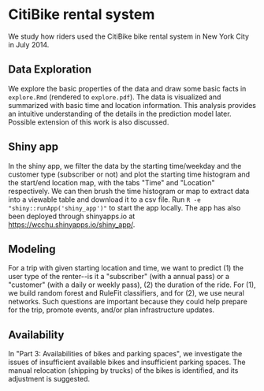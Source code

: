 # CitiBike rental system

We study how riders used the CitiBike bike rental system in New York City in July 2014.

## Data Exploration

We explore the basic properties of the data and draw some basic facts in `explore.Rmd` (rendered to `explore.pdf`). The data is visualized and summarized with basic time and location information. This analysis provides an intuitive understanding of the details in the prediction model later. Possible extension of this work is also discussed.

## Shiny app

In the shiny app, we filter the data by the starting time/weekday and the customer type (subscriber or not) and plot the starting time histogram and the start/end location map, with the tabs "Time" and "Location" respectively. We can then brush the time histogram or map to extract data into a viewable table and download it to a csv file. Run `R -e "shiny::runApp('shiny_app')"` to start the app locally. The app has also been deployed through shinyapps.io at https://wcchu.shinyapps.io/shiny_app/.

## Modeling

For a trip with given starting location and time, we want to predict (1) the user type of the renter--is it a "subscriber" (with a annual pass) or a "customer" (with a daily or weekly pass), (2) the duration of the ride. For (1), we build random forest and RuleFit classifiers, and for (2), we use neural networks. Such questions are important because they could help prepare for the trip, promote events, and/or plan infrastructure updates.

## Availability

In "Part 3: Availabilities of bikes and parking spaces", we investigate the issues of insufficient available bikes and insufficient parking spaces. The manual relocation (shipping by trucks) of the bikes is identified, and its adjustment is suggested.
